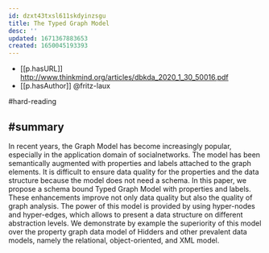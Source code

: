 ```yaml
---
id: dzxt43txsl611skdyinzsgu
title: The Typed Graph Model
desc: ''
updated: 1671367883653
created: 1650045193393
---
```



- [[p.hasURL]] http://www.thinkmind.org/articles/dbkda_2020_1_30_50016.pdf
- [[p.hasAuthor]] @fritz-laux

#hard-reading


## #summary

In recent years, the Graph Model has become increasingly popular, especially in the application domain of socialnetworks. The model has been semantically augmented with properties and labels attached to the graph elements. It is difficult to ensure data quality for the properties and the data structure because the model does not need a schema. In this paper, we propose a schema bound Typed Graph Model with properties and labels. These enhancements improve not only data quality but also the quality of graph analysis. The power of this model is provided by using hyper-nodes and hyper-edges, which allows to present a data structure on different abstraction levels. We demonstrate by example the superiority of this model over the property graph data model of Hidders and other prevalent data models, namely the relational, object-oriented, and XML model.

